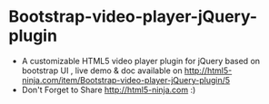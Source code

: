 Bootstrap-video-player-jQuery-plugin
====================================

* A customizable HTML5 video player plugin for jQuery based on bootstrap UI , live demo & doc available on http://html5-ninja.com/item/Bootstrap-video-player-jQuery-plugin/5
* Don't Forget to Share http://html5-ninja.com :)
